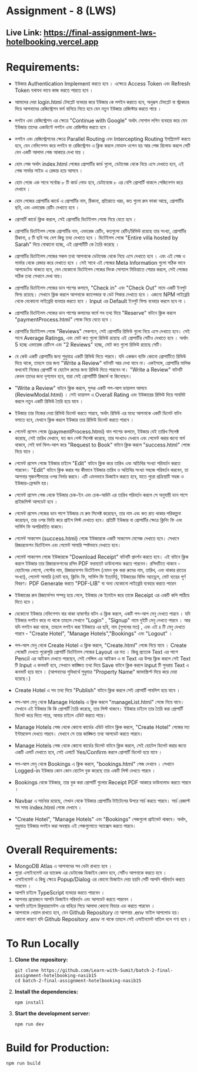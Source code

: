 # Assignment - 8 (LWS)

## Live Link: https://final-assignment-lws-hotelbooking.vercel.app

# Requirements:

- ইউজার Authentication Implement করতে হবে । এক্ষেত্রে Access Token এবং Refresh Token যথাযথ ভাবে কাজ করতে পারতে হবে ।

- আমাদের দেয়া login.html টেমপ্লেট ব্যবহার করে ইউজার কে লগইন করাতে হবে, অনুরূপ টেমপ্লেট বা স্ট্রাকচার দিয়ে আপনাদের রেজিস্ট্রেশন ফর্ম বানিয়ে নিতে হবে যেন নতুন ইউজার রেজিস্টার করতে পারে ।

- লগইন এবং রেজিস্ট্রেশন এর ক্ষেত্রে "Continue with Google" অর্থাৎ সোশাল লগিন ব্যবহার করে যেন ইউজার তাদের একাউন্টে লগইন এবং রেজিস্টার করতে হবে ।

- লগইন এবং রেজিস্ট্রেশনের ক্ষেত্রে Parallel Routing এবং Intercepting Routing ইমপ্লিমেন্ট করতে হবে, যেন নেভিগেশন করে লগইন বা রেজিস্ট্রেশন এ ক্লিক করলে মোডাল ওপেন হয় আর পেজ রিলোড করলে সেটি যেন একটি আলাদা পেজ আকারে দেখা যায় ।

- হোম পেজ অর্থাৎ index.html পেজের প্রোপার্টির কার্ড গুলো, ডেটাবেজ থেকে নিয়ে এসে দেখাতে হবে, এই পেজ সার্ভার সাইড এ রেন্ডার হয়ে আসবে ।

- হোম পেজে এক সাথে সর্বোচ্চ ৮ টি কার্ড লোড হবে, ডেটাবেজে ৮ এর বেশি প্রোপার্টি থাকলে পেজিনেশন করে দেখাবে ।

- হোম পেজের প্রোপার্টির কার্ডে এ প্রোপার্টির নাম, ঠিকানা, প্রতিরাতে খরচ, কত গুলো রুম ফাকা আছে, প্রোপার্টির ছবি, এবং এভারেজ রেটিং দেখাতে হবে ।

- প্রোপার্টি কার্ডে ক্লিক করলে, সেই প্রোপার্টির ডিটেইলস পেজে নিয়ে যেতে হবে ।

- প্রোপার্টির ডিটেইলস পেজে প্রোপার্টির নাম, এভারেজ রেটিং, কতগুলো রেটিং/রিভিউ রয়েছে তার সংখ্যা, প্রোপার্টির ঠিকানা, ৫ টি ছবি সহ বেশ কিছু তথ্য দেখাতে হবে । ডিটেইলস পেজে "Entire villa hosted by Sarah" দিয়ে বোঝানো হচ্ছে, এই প্রোপার্টিটি কে তৈরি করেছে ।

- প্রোপার্টির ডিটেইলস পেজের সকল তথ্য আপনাকে ডেটাবেজ থেকে নিয়ে এসে দেখাতে হবে । এবং এই পেজ ও সার্ভার থেকে রেন্ডার করে দেখাতে হবে । সেই সাথে এই পেজের Meta Information গুলো সঠিক ভাবে আপডেটেড থাকতে হবে, যেন যেকোনো ডিটেইলস পেজের লিংক সোশ্যাল মিডিয়াতে শেয়ার করলে, সেই পেজের সঠিক তথ্য সেখানে দেখা যায়।

- প্রোপার্টির ডিটেইলস পেজের ডান পাশের কলামে, "Check in" এবং "Check Out" নামে একটি ইনপুট ফিল্ড রয়েছে। সেখানে ক্লিক করলে আপনাকে ক্যালেন্ডার বা ডেট পিকার দেখাতে হবে । এজন্যে NPM লাইব্রেরি থেকে যেকোনো লাইব্রেরি ব্যবহার করতে হবে । Input এর Default ইনপুট ফিল্ড ব্যবহার করলে হবে না ।

- প্রোপার্টির ডিটেইলস পেজের ডান পাশের কলামের ফর্মে সব তথ্য দিয়ে "Reserve" বাটনে ক্লিক করলে "paymentProcess.html" পেজে নিয়ে যেতে হবে ।

- প্রোপার্টির ডিটেইলস পেজে "Reviews" সেকশনে, সেই প্রোপার্টির রিভিউ গুলো নিয়ে এসে দেখাতে হবে। সেই সাথে Average Ratings, এবং মোট কত গুলো রিভিউ রয়েছে এই প্রোপার্টির সেটিও দেখাতে হবে । অর্থাৎ 5 হচ্ছে এভারেজ রেটিংস এবং "2 Reviews" হচ্ছে, মোট কত গুলো রিভিউ রয়েছে সেটি।

- যে কেউ একটি প্রোপার্টির জন্য শুধুমাত্র একটি রিভিউ দিতে পারবে। যদি একজন ব্যক্তি কোনো প্রোপার্টিতে রিভিউ দিয়ে থাকে, তাহলে তার জন্য "Write a Review" বাটনটি আর দেখা যাবে না। একইসঙ্গে, প্রোপার্টির মালিক কখনোই নিজের প্রোপার্টি বা হোটেল রুমের জন্য রিভিউ দিতে পারবেন না। "Write a Review" বাটনটি কেবল তাদের জন্য দৃশ্যমান হবে, যারা সেই প্রোপার্টিটি রিজার্ভ বা কিনেছেন।

- "Write a Review" বাটনে ক্লিক করলে, সুন্দর একটি পপ-আপ ডায়ালগ আসবে (ReviewModal.html) । সেই ডায়ালগ এ Overall Rating এবং ইউজারের রিভিউ দিয়ে সাবমিট করলে নতুন একটি রিভিউ তৈরি হয়ে যাবে ।

- ইউজার তার নিজের দেয়া রিভিউ ডিলেট করতে পারবে, অর্থাৎ রিভিউ এর মধ্যে আপনাকে একটি ডিলেট বাটন বসাতে হবে, যেখানে ক্লিক করলে ইউজার তার রিভিউ ডিলেট করতে পারবে ।

- পেমেন্ট প্রসেস পেজে (paymentProcess.html) বাম পাশের কলামে, ইউজার যেই তারিখ সিলেক্ট করেছে, সেই তারিখ দেখাবে, যত জন গেস্ট সিলেক্ট করেছে, তার সংখ্যাও দেখাবে এবং পেমেন্ট করার জন্যে ফর্ম থাকবে, সেই ফর্ম ফিল-আপ করে "Request to Book" বাটনে ক্লিক করলে "success.html" পেজে নিয়ে যাবে ।

- পেমেন্ট প্রসেস পেজে ইউজার চাইলে "Edit" বাটনে ক্লিক করে তারিখ এবং অতিথির সংখ্যা পরিবর্তন করতে পারবেন। "Edit" বাটনে ক্লিক করার পর কীভাবে ইউজার তারিখ ও অতিথির সংখ্যা সহজে পরিবর্তন করবেন, তা আপনার সৃজনশীলতার ওপর নির্ভর করবে। এটি এমনভাবে ডিজাইন করতে হবে, যাতে পুরো প্রক্রিয়াটি সহজ ও ইউজার-ফ্রেন্ডলি হয়।

- পেমেন্ট প্রসেস পেজ থেকে ইউজার চেক-ইন এবং চেক-আউট এর তারিখ পরিবর্তন করলে সে অনুযায়ী ডান পাশে প্রাইজলিস্ট আপডেট হবে ।

- পেমেন্ট প্রসেস পেজের ডান পাশে ইউজার যে রুম সিলেক্ট করেছেন, তার নাম এবং কত রাত থাকার পরিকল্পনা করেছেন, তার ওপর ভিত্তি করে প্রাইস লিস্ট দেখাতে হবে। প্রতিটি ইউজার বা প্রোপার্টির ক্ষেত্রে ক্লিনিং ফি এবং সার্ভিস ফি অপরিবর্তিত থাকবে।

- পেমেন্ট সাকসেস (success.html) পেজে ইউজারকে একটি সাকসেস মেসেজ দেখাতে হবে। সেখানে রিজারভেশন ডিটেইলস এবং পেমেন্ট সামারি স্পষ্টভাবে দেখাতে হবে।

- পেমেন্ট সাকসেস পেজে ইউজারকে "Download Receipt" বাটনটি প্রদর্শন করতে হবে। এই বাটনে ক্লিক করলে ইউজার তার রিজারভেশনের রসিদ PDF ফরম্যাটে ডাউনলোড করতে পারবেন। রসিদটিতে থাকবে - হোটেলের লোগো, গেস্টের নাম, রিজারভেশন ডিটেইলস (যেমন বুক করা রুমের নাম, তারিখ, এবং থাকার রাতের সংখ্যা), পেমেন্ট সামারি (মোট ব্যয়, ক্লিনিং ফি, সার্ভিস ফি ইত্যাদি), ইউজারের বিলিং অ্যাড্রেস, মোট ব্যয়ের পূর্ণ বিবরণ। PDF Generate করতে "PDF-LIB" বা অন্য যেকোনো লাইব্রেরি ব্যবহার করতে পারেন

- ইউজারের রুম রিজার্ভেশন সম্পন্ন হয়ে গেলে, ইউজার কে ইমেইল করে তাকে Receipt এর একটি কপি পাঠিয়ে দিতে হবে ।

- যেকোনো ইউজার নেভিগেশন বার থাকা হ্যাম্বার্গার বাটন এ ক্লিক করলে, একটি পপ-আপ মেনু দেখতে পারবে । যদি ইউজার লগইন করে না থাকে তাহলে সেখানে "Login" , "Signup" নামে দুইটি মেনু দেখতে পারবে । আর যদি লগইন করা থাকে, তাহলে লগইন করা ইউজারে এর ছবি, নাম (গুগলের মত) , এবং এই ৪ টি মেনু দেখতে পারবে - "Create Hotel", "Manage Hotels","Bookings" এবং "Logout" ।

- পপ-আপ মেনু থেকে Create Hotel এ ক্লিক করলে, "Create.html" পেজে নিয়ে যাবে । Create পেজেটি দেখতে পুরোপুরি প্রোপার্টি ডিটেইলস পেজের Layout এর মত । কিন্তু প্রত্যেক Text এর পাশে Pencil এর আইকন দেখতে পারছেন, সেই পেন্সিল এর আইকন এ বা Text এর উপর ক্লিক করলে সেই Text টি Input এ কনভার্ট হবে, সেখানে কাঙ্ক্ষিত তথ্য দিয়ে Save বাটনে ক্লিক করলে Input টি পুনরায় Text এ কনভার্ট হয়ে যাবে । (আপনাদের সুবিধার্থে শুধুমাত্র "Property Name" জাভাস্ক্রিপ্ট দিয়ে করে দেয়া হয়েছে।)

- Create Hotel এ সব তথ্য দিয়ে "Publish" বাটনে ক্লিক করলে সেই প্রোপার্টি পাবলিশ হয়ে যাবে ।

- পপ-আপ মেনু থেকে Manage Hotels এ ক্লিক করলে "manageList.html" পেজে নিয়ে যাবে। সেখানে এই ইউজার কি কি প্রোপার্টি তৈরি করেছে, তার লিস্ট থাকবে। ইউজার চাইলে তার তৈরি করা প্রোপার্টি ডিলেট করে দিতে পারে, আবার চাইলে এডিট করতে পারে।

- Manage Hotels পেজ থেকে কোনো কার্ডের এডিট বাটনে ক্লিক করলে, "Create Hotel" পেজের মত ইন্টারফেস দেখতে পারবে। যেখানে সে তার কাঙ্ক্ষিত তথ্য আপডেট করতে পারবে।

- Manage Hotels পেজ থেকে কোনো কার্ডের ডিলেট বাটনে ক্লিক করলে, সেই হোটেল ডিলেট করার জন্যে একটি এলার্ট দেখাতে হবে, সেই এলার্টে Yes/Confirm করলে প্রোপার্টি ডিলেট হয়ে যাবে ।

- পপ-আপ মেনু থেকে Bookings এ ক্লিক করলে, "bookings.html" পেজ দেখাবে । সেখানে Logged-in ইউজার কোন কোন হোটেল বুক করেছে তার একটি লিস্ট দেখতে পারবে ।

- Bookings থেকে ইউজার, তার বুক করা প্রোপার্টি গুলোর Receipt PDF আকারে ডাউনলোড করতে পারবে ।

- Navbar এ সার্চবার রয়েছে, সেখান থেকে ইউজার প্রোপার্টির টাইটেলের উপরে সার্চ করতে পারবে। সার্চ রেজাল্ট সব সময় index.html পেজে দেখাবে ।

- "Create Hotel", "Manage Hotels" এবং "Bookings" পেজগুলো প্রাইভেট থাকবে। অর্থাৎ, শুধুমাত্র ইউজার লগইন করা অবস্থায় এই পেজগুলোতে অ্যাক্সেস করতে পারবে।

# Overall Requirements:

- MongoDB Atlas এ আপনাদের সব ডেটা রাখতে হবে ।
- পুরো এসাইনমেন্ট এর ব্যাকেন্ড এর ডেটাবেজ ডিজাইন কেমন হবে, সেটিও আপনাকে করতে হবে ।
- এসাইনমেন্ট এ কিছু ক্ষেত্রে Popup/Dialog এর কোনো ডিজাইন দেয়া হয়নি সেটি আপনি পরিবর্তন করতে পারবেন ।
- আপনি চাইলে TypeScript ব্যবহার করতে পারবেন ।
- আপনার প্রয়োজনে আপনি ডিজাইন পরিবর্তন এবং আপডেট করতে পারবেন ।
- আপনি চাইলে রিকুয়ারমেন্টস এর বাহিরে গিয়ে আলাদা কোনো ফিচার এড করতে পারবেন ।
- আপনাকে খেয়াল রাখতে হবে, যেন Github Repository তে আপনার .env ফাইল আপলোড হয়। কোনো কারণে যদি Github Repository .env না থাকে তাহলে সেই এসাইনমেন্ট বাতিল বলে গণ্য হবে ।


# To Run Locally

1. **Clone the repository:**

   ```
   git clone https://github.com/Learn-with-Sumit/batch-2-final-assignment-hotelbooking-nasib15
   cd batch-2-final-assignment-hotelbooking-nasib15
   ```

2. **Install the dependencies:**

   ```
   npm install
   ```

3. **Start the development server:**

   ```
   npm run dev
   ```

# Build for Production:

```
npm run build
```
